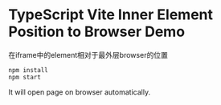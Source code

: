 TypeScript Vite Inner Element Position to Browser Demo
====================

在iframe中的element相对于最外层browser的位置

```
npm install
npm start
```

It will open page on browser automatically.
